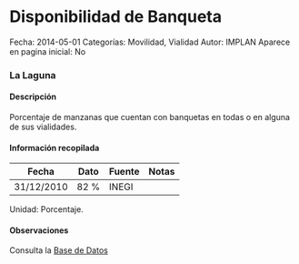 Disponibilidad de Banqueta
=====

Fecha: 2014-05-01
Categorías: Movilidad, Vialidad
Autor: IMPLAN
Aparece en pagina inicial: No

### La Laguna

#### Descripción

Porcentaje de manzanas que cuentan con banquetas en todas o en alguna de sus vialidades.

<!-- break -->

#### Información recopilada

<table class="table table-hover table-bordered matriz">
  <thead>
    <tr><th>Fecha</th><th>Dato</th><th>Fuente</th><th>Notas</th></tr>
  </thead>
  <tbody>
    <tr><td class="centrado">31/12/2010</td><td class="derecha">82 %</td><td>INEGI</td><td></td></tr>
  </tbody>
</table>

Unidad: Porcentaje.

#### Observaciones

Consulta la [Base de Datos](http://www.inegi.org.mx/est/contenidos/proyectos/ccpv/cpv2010/tabulados_urbano.aspx)
